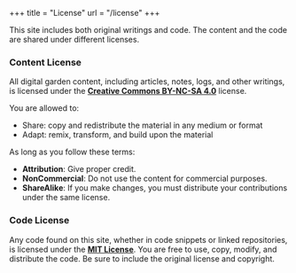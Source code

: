 +++
title = "License"
url = "/license"
+++

This site includes both original writings and code. The content and the code are shared under different licenses.

### Content License

All digital garden content, including articles, notes, logs, and other writings, is licensed under the **[Creative Commons BY-NC-SA 4.0](https://creativecommons.org/licenses/by-nc-sa/4.0/)** license.

You are allowed to:

- Share: copy and redistribute the material in any medium or format
- Adapt: remix, transform, and build upon the material

As long as you follow these terms:

- **Attribution**: Give proper credit.
- **NonCommercial**: Do not use the content for commercial purposes.
- **ShareAlike**: If you make changes, you must distribute your contributions under the same license.

### Code License

Any code found on this site, whether in code snippets or linked repositories, is licensed under the **[MIT License](https://opensource.org/licenses/MIT)**. You are free to use, copy, modify, and distribute the code. Be sure to include the original license and copyright.

